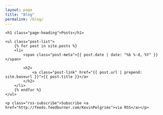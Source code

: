 ```yaml
---
layout: page
title: "Blog"
permalink: /blog/
---
```


<div class="home">

    <h1 class="page-heading">Posts</h1>

    <ul class="post-list">
        {% for post in site.posts %}
        <li>
            <span class="post-meta">{{ post.date | date: "%b %-d, %Y" }}</span>

            <h2>
                <a class="post-link" href="{{ post.url | prepend: site.baseurl }}">{{ post.title }}</a>
            </h2>
        </li>
        {% endfor %}
    </ul>

    <p class="rss-subscribe">Subscribe <a href="http://feeds.feedburner.com/KevinPelgrims">via RSS</a></p>

</div>

